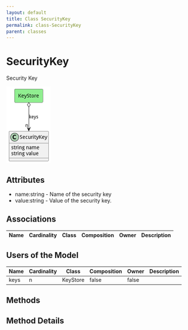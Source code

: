 ```yaml
---
layout: default
title: Class SecurityKey
permalink: class-SecurityKey
parent: classes
---
```


# SecurityKey

Security Key

![Logical Diagram](./logical.png)

## Attributes

* name:string - Name of the security key
* value:string - Value of the security key.


## Associations

| Name | Cardinality | Class | Composition | Owner | Description |
| --- | --- | --- | --- | --- | --- |


## Users of the Model

| Name | Cardinality | Class | Composition | Owner | Description |
| --- | --- | --- | --- | --- | --- |
| keys | n | KeyStore | false | false |  |





## Methods


<h2>Method Details</h2>
    

